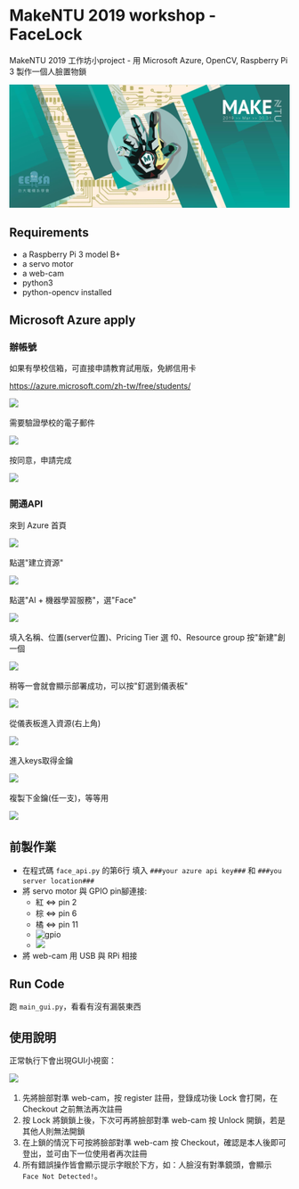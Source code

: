 # MakeNTU 2019 workshop - FaceLock

MakeNTU 2019 工作坊小project - 用 Microsoft Azure, OpenCV, Raspberry Pi 3 製作一個人臉置物鎖

![cover](cover.jpg)

## Requirements

- a Raspberry Pi 3 model B+
- a servo motor
- a web-cam
- python3
- python-opencv installed

## Microsoft Azure apply

### 辦帳號

如果有學校信箱，可直接申請教育試用版，免綁信用卡

https://azure.microsoft.com/zh-tw/free/students/

![](https://i.imgur.com/Er8OD5o.png)

需要驗證學校的電子郵件

![](https://i.imgur.com/kGLr2mb.png)

按同意，申請完成

![](https://i.imgur.com/wwShjgL.png)

### 開通API

來到 Azure 首頁

![](https://i.imgur.com/7KcCmI6.png)

點選"建立資源"

![](https://i.imgur.com/Unql15X.png)

點選"AI + 機器學習服務"，選"Face"

![](https://i.imgur.com/5QkDnQj.png)

填入名稱、位置(server位置)、Pricing Tier 選 f0、Resource group 按"新建"創一個


![](https://i.imgur.com/Qtz0mAl.png)

稍等一會就會顯示部署成功，可以按"釘選到儀表板"

![](https://i.imgur.com/x4vTlsy.png)

從儀表板進入資源(右上角)

![](https://i.imgur.com/nySOAwm.png)

進入keys取得金鑰

![](https://i.imgur.com/SOKknf5.png)

複製下金鑰(任一支)，等等用

![](https://i.imgur.com/NSVdlyj.png)


## 前製作業

- 在程式碼 `face_api.py` 的第6行 填入 `###your azure api key###` 和 `###you server location###`
- 將 servo motor 與 GPIO pin腳連接:
  - 紅 <=> pin 2
  - 棕 <=> pin 6
  - 橘 <=> pin 11
  - ![gpio](https://www.bigmessowires.com/wp-content/uploads/2018/05/Raspberry-GPIO.jpg)
  - ![](https://i.imgur.com/nebKdoa.jpg)
- 將 web-cam 用 USB 與 RPi 相接

## Run Code

跑 `main_gui.py`，看看有沒有漏裝東西

## 使用說明
正常執行下會出現GUI小視窗：

![](https://i.imgur.com/GUmOAkH.png)

1. 先將臉部對準 web-cam，按 register 註冊，登錄成功後 Lock 會打開，在 Checkout 之前無法再次註冊
2. 按 Lock 將鎖鎖上後，下次可再將臉部對準 web-cam 按 Unlock 開鎖，若是其他人則無法開鎖
3. 在上鎖的情況下可按將臉部對準 web-cam 按 Checkout，確認是本人後即可登出，並可由下一位使用者再次註冊
4. 所有錯誤操作皆會顯示提示字眼於下方，如：人臉沒有對準鏡頭，會顯示 `Face Not Detected!`。